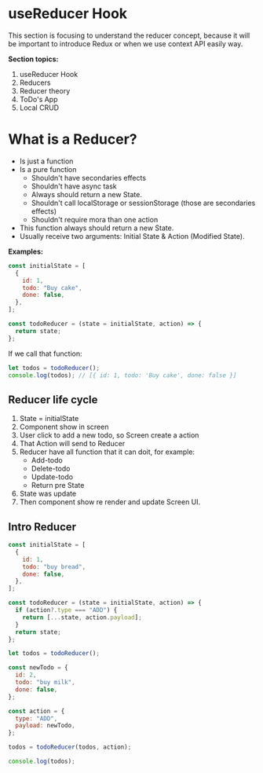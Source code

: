 # useReducer Hook

This section is focusing to understand the reducer concept, because it will be important to introduce Redux or when we use context API easily way.

**Section topics:**

1. useReducer Hook
2. Reducers
3. Reducer theory
4. ToDo's App
5. Local CRUD

# What is a Reducer?

- Is just a function
- Is a pure function
  - Shouldn't have secondaries effects
  - Shouldn't have async task
  - Always should return a new State.
  - Shouldn't call localStorage or sessionStorage (those are secondaries effects)
  - Shouldn't require mora than one action
- This function always should return a new State.
- Usually receive two arguments: Initial State & Action (Modified State).

**Examples:**

```js
const initialState = [
  {
    id: 1,
    todo: "Buy cake",
    done: false,
  },
];

const todoReducer = (state = initialState, action) => {
  return state;
};
```

If we call that function:

```js
let todos = todoReducer();
console.log(todos); // [{ id: 1, todo: 'Buy cake', done: false }]
```

## Reducer life cycle

1. State = initialState
2. Component show in screen
3. User click to add a new todo, so Screen create a action
4. That Action will send to Reducer
5. Reducer have all function that it can doit, for example:
   - Add-todo
   - Delete-todo
   - Update-todo
   - Return pre State
6. State was update
7. Then component show re render and update Screen UI.

## Intro Reducer

```js
const initialState = [
  {
    id: 1,
    todo: "buy bread",
    done: false,
  },
];

const todoReducer = (state = initialState, action) => {
  if (action?.type === "ADD") {
    return [...state, action.payload];
  }
  return state;
};

let todos = todoReducer();

const newTodo = {
  id: 2,
  todo: "buy milk",
  done: false,
};

const action = {
  type: "ADD",
  payload: newTodo,
};

todos = todoReducer(todos, action);

console.log(todos);
```
